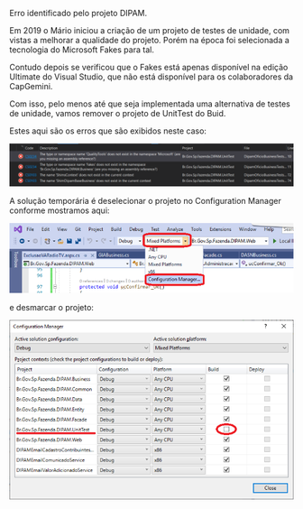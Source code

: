 Erro identificado pelo projeto DIPAM.

Em 2019 o Mário iniciou a criação de um projeto de testes de unidade, com vistas a melhorar a qualidade do projeto. Porém na época foi selecionada a tecnologia do Microsoft Fakes para tal.

Contudo depois se verificou que o Fakes está apenas disponível na edição Ultimate do Visual Studio, que não está disponível para os colaboradores da CapGemini.

Com isso, pelo menos até que seja implementada uma alternativa de testes de unidade, vamos remover o projeto de UnitTest do Buid.

Estes aqui são os erros que são exibidos neste caso:

![Imagem_33.png](/.attachments/Imagem_33-717f46ce-bef0-46a6-8451-7bbde2c4edb4.png)

A solução temporária é deselecionar o projeto no Configuration Manager conforme mostramos aqui:

![Imagem_34.png](/.attachments/Imagem_34-543495f9-6cb3-49f3-b2e1-8f8579d1b018.png)

e desmarcar o projeto:

![Imagem_35.png](/.attachments/Imagem_35-b11d36b3-a9a6-414d-a18d-5b142f5ebada.png)